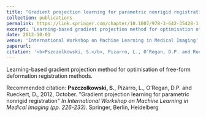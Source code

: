 ```yaml
---
title: "Gradient projection learning for parametric nonrigid registration"
collection: publications
permalink: https://link.springer.com/chapter/10.1007/978-3-642-35428-1_28
excerpt: 'Learning-based gradient projection method for optimisation of free-form deformation registration methods'
date: 2012-10-01
venue: 'International Workshop on Machine Learning in Medical Imaging'
paperurl: 
citation: '<b>Pszczolkowski, S.</b>, Pizarro, L., O’Regan, D.P. and Rueckert, D., 2012, October. &quot;Gradient projection learning for parametric nonrigid registration&quot; <i>In International Workshop on Machine Learning in Medical Imaging (pp. 226-233)</i>. Springer, Berlin, Heidelberg'
---
```

Learning-based gradient projection method for optimisation of free-form deformation registration methods.

Recommended citation: <b>Pszczolkowski, S.</b>, Pizarro, L., O’Regan, D.P. and Rueckert, D., 2012, October. "Gradient projection learning for parametric nonrigid registration" <i>In International Workshop on Machine Learning in Medical Imaging (pp. 226-233)</i>. Springer, Berlin, Heidelberg